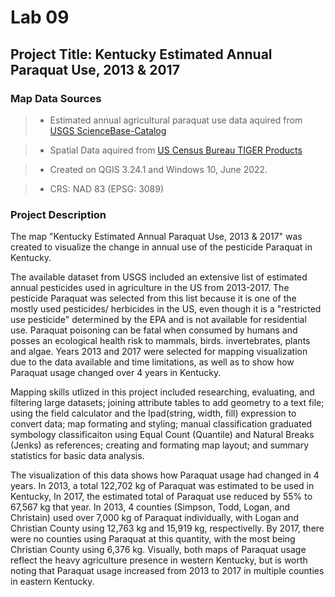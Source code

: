 # Lab 09
## Project Title: Kentucky Estimated Annual Paraquat Use, 2013 & 2017


### Map Data Sources

 >* Estimated annual agricultural paraquat use data aquired from <a href= "https://www.sciencebase.gov/catalog/item/5e95c12282ce172707f2524e" target="blank"> USGS ScienceBase-Catalog</a></p>

 >* Spatial Data aquired from <a href= "https://www.census.gov/geographies/mapping-files/<p> time-series/geo/carto-boundary-file.html" target="blank" > US Census Bureau TIGER Products</a></p>

 >* Created on QGIS 3.24.1 and Windows 10, June 2022.

>* CRS: NAD 83 (EPSG: 3089)</p>



### Project Description

<p>The map "Kentucky Estimated Annual Paraquat Use, 2013 & 2017" was created to visualize the change in annual use of the pesticide Paraquat in Kentucky. 

<p>The available dataset from USGS included an extensive list of estimated annual pesticides used in agriculture in the US from 2013-2017. The pesticide Paraquat was selected from this list because it is one of the mostly used pesticides/ herbicides in the US, even though it is a "restricted use pesticide" determined by the EPA and is not available for residential use.  Paraquat poisoning can be fatal when consumed by humans and posses an ecological health risk to mammals, birds. invertebrates, plants and algae. Years 2013 and 2017 were selected for mapping visualization due to the data available and time limitations, as well as to show how Paraquat usage changed over 4 years in Kentucky. 

<p> Mapping skills utlized in this project included researching, evaluating, and filtering large datasets; joining attribute tables to add geometry to a text file; using the field calculator and the Ipad(string, width, fill) expression to convert data; map formating and styling; manual classification graduated symbology classificaiton using Equal Count (Quantile) and Natural Breaks (Jenks) as references; creating and formating map layout; and summary statistics for basic data analysis. 

<p>The visualization of this data shows how Paraquat usage had changed in 4 years. In 2013, a total 122,702 kg of Paraquat was estimated to be used in Kentucky, In 2017, the estimated total of Paraquat use reduced by 55% to 67,567 kg that year. In 2013, 4 counties (Simpson, Todd, Logan, and Christain) used over 7,000 kg of Paraquat individually, with Logan and Christian County using 12,763 kg and 15,919 kg, respectivelly. By 2017, there were no counties using Paraquat at this quantity, with the most being Christian County using 6,376 kg. Visually, both maps of Paraquat usage reflect the heavy agriculture presence in western Kentucky, but is worth noting that Paraquat usage increased from 2013 to 2017 in multiple counties in eastern Kentucky. 